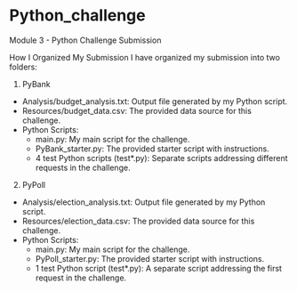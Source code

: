 # Python_challenge
Module 3 - Python Challenge Submission

How I Organized My Submission
I have organized my submission into two folders:

1. PyBank
- Analysis/budget_analysis.txt: Output file generated by my Python script.
- Resources/budget_data.csv: The provided data source for this challenge.
- Python Scripts:
    +   main.py: My main script for the challenge.
    +   PyBank_starter.py: The provided starter script with instructions.
    +   4 test Python scripts (test*.py): Separate scripts addressing different requests in the challenge.

2. PyPoll
- Analysis/election_analysis.txt: Output file generated by my Python script.
- Resources/election_data.csv: The provided data source for this challenge.
- Python Scripts:
    +   main.py: My main script for the challenge.
    +   PyPoll_starter.py: The provided starter script with instructions.
    +   1 test Python script (test*.py): A separate script addressing the first request in the challenge.
